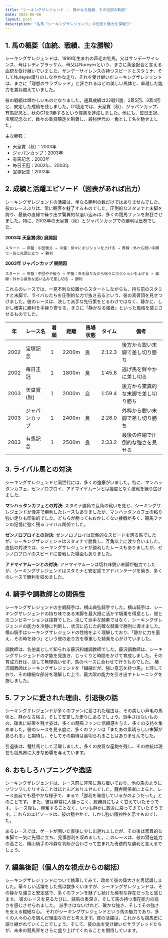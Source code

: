 ```yaml
---
title: "シーキングザレジェンド -  静かなる強者、その伝説の軌跡"
date: 2025-06-06
layout: post
description: "名馬『シーキングザレジェンド』の伝説と魅力を深堀り"
---
```


## 1. 馬の概要（血統、戦績、主な勝鞍）

シーキングザレジェンドは、1999年生まれの芦毛の牡馬。父はサンデーサイレンス、母はレディブラッサム、母父はNureyevという、まさに黄金配合と言える血統を受け継いでいました。サンデーサイレンスの持つスピードとスタミナ、そしてNureyev譲りのしなやかな走り、それを受け継いだシーキングザレジェンドは、まさに「理想のサラブレッド」と評されるほどの美しい馬体と、卓越した能力を兼ね備えていました。

彼の戦績は輝かしいものとなりました。通算成績は22戦11勝、2着5回、3着4回と、安定した成績を残しました。G1競走では、天皇賞（秋）、ジャパンカップ、有馬記念と、秋のG1を3勝するという偉業を達成しました。他にも、毎日王冠、宝塚記念など、数々の重賞競走を制覇し、最強世代の一角として名を馳せました。

主な勝鞍：

* 天皇賞（秋）：2003年
* ジャパンカップ：2003年
* 有馬記念：2003年
* 毎日王冠：2002年、2003年
* 宝塚記念：2002年


## 2. 成績と活躍エピソード（図表があれば出力）

シーキングザレジェンドの活躍は、単なる勝利の数だけではありませんでした。彼のレースぶりは、常に観客を魅了するものでした。圧倒的なスタミナと末脚を誇り、最後の直線で繰り出す驚異的な追い込みは、多くの競馬ファンを熱狂させました。特に、2003年の天皇賞（秋）とジャパンカップでの勝利は圧巻でした。

**2003年 天皇賞(秋) 展開図**

```
スタート → 序盤：中団後方 → 中盤：徐々にポジションを上げる → 直線：外から鋭い末脚で一気に先頭に立つ → 勝利
```

**2003年 ジャパンカップ 展開図**

```
スタート → 序盤：中団やや後ろ → 中盤：外を回りながら徐々にポジションを上げる → 直線：外から豪快な追い込みで差し切る → 勝利
```

これらのレースでは、一見不利な位置からスタートしながらも、持ち前のスタミナと末脚で、ライバルたちを圧倒的な力で抜き去るという、彼の真骨頂を見せつけました。彼のレースは、決して派手な先行策をとるわけではなく、静かに、しかし確実に勝利を手繰り寄せる、まさに「静かなる強者」といった風格を感じさせるものでした。

| 年 | レース名         | 着順 | 距離 | 馬場状態 | タイム       | 備考                               |
|---|-----------------|-----|-----|---------|-------------|------------------------------------|
| 2002 | 宝塚記念         | 1   | 2200m| 良       | 2:12.3      | 後方から鋭い末脚で差し切り勝ち     |
| 2002 | 毎日王冠         | 1   | 1800m| 良       | 1:45.8      | 逃げ馬を鮮やかに差し切る             |
| 2003 | 天皇賞(秋)       | 1   | 2000m| 良       | 1:59.4      | 後方から驚異的な末脚で差し切り勝ち     |
| 2003 | ジャパンカップ   | 1   | 2400m| 良       | 2:26.0      | 外枠から鋭い末脚で差し切り勝ち     |
| 2003 | 有馬記念         | 1   | 2500m| 良       | 2:33.2      | 最後の直線で圧倒的な強さを見せる     |


## 3. ライバル馬との対決

シーキングザレジェンドと同世代には、多くの強豪がいました。特に、マンハッタンカフェ、ゼンノロブロイ、アドマイヤムーンとは幾度となく激戦を繰り広げました。

**マンハッタンカフェとの対決:**  スタミナ勝負で互角の戦いを見せ、シーキングザレジェンドが僅差で勝利したレースもありましたが、マンハッタンカフェの粘り強い走りも印象的でした。どちらが勝ってもおかしくない接戦が多く、競馬ファンの記憶に強く残るライバル関係でした。

**ゼンノロブロイとの対決:** ゼンノロブロイは圧倒的なスピードを誇る馬でしたが、シーキングザレジェンドはスタミナで勝負し、互角以上に渡り合いました。直接の対決では、シーキングザレジェンドが勝利したレースもありましたが、ゼンノロブロイのスピードに苦戦した場面もありました。

**アドマイヤムーンとの対決:** アドマイヤムーンは切れ味鋭い末脚が魅力でしたが、シーキングザレジェンドはスタミナと安定感でアドバンテージを築き、多くのレースで勝利を収めました。


## 4. 騎手や調教師との関係性

シーキングザレジェンドの主戦騎手は、横山典弘騎手でした。横山騎手は、シーキングザレジェンドの持ち味である末脚を最大限に活かす騎乗を得意とし、彼とのコンビネーションは抜群でした。決して派手な騎乗ではなく、シーキングザレジェンドの能力を冷静に判断し、状況に応じた的確な騎乗で勝利に導きました。  横山騎手はシーキングザレジェンドの性格をよく理解しており、「静かに力を蓄え、その時を待つ」という彼の走り方を尊重した騎乗を心がけていました。

調教師は、名伯楽として知られる藤沢和雄調教師でした。藤沢調教師は、シーキングザレジェンドの才能を見抜き、じっくりと時間をかけて育成しました。その育成方針は、決して無理強いせず、馬のペースに合わせて行うものでした。  藤沢調教師はシーキングザレジェンドを「繊細だが、強い意志を持つ馬」と評しており、その繊細な部分を理解した上で、最大限の能力を引き出すトレーニングを施しました。


## 5. ファンに愛された理由、引退後の話

シーキングザレジェンドが多くのファンに愛された理由は、その美しい芦毛の馬体と、静かなる強さ、そして安定した走りにあるでしょう。派手さはないものの、確実に結果を残す姿は、多くの競馬ファンに信頼感を与え、多くの支持を集めました。彼のレースを見る度に、多くのファンは「またあの素晴らしい末脚が見られる」と期待し、そしてその期待は裏切られることはありませんでした。

引退後は、種牡馬として活躍しました。多くの良質な産駒を残し、その血統は現在も競馬界に大きな影響を与えています。


## 6. おもしろハプニングや逸話

シーキングザレジェンドは、レース前に非常に落ち着いており、他の馬のようにソワソワしたりすることはほとんどありませんでした。厩舎関係者によると、レース直前でも穏やかな様子で、まるで「勝利を確信しているかのようだった」とのことです。  また、彼は非常に人懐っこく、厩務員にもよく甘えていたそうです。  レース後も、興奮することなく、いつも静かに厩舎に戻ってきていたそうです。これらのエピソードは、彼の穏やかで、しかし強い精神性を示すものでした。

あるレースでは、ゲートが開いた直後に少し出遅れましたが、その後は驚異的な末脚で一気に先頭に立ち、見事勝利を収めました。このレースは、彼の潜在能力の高さと、横山騎手の冷静な判断が合わさって生まれた奇跡的な勝利と言えるでしょう。


## 7. 編集後記（個人的な視点からの総括）

シーキングザレジェンドについて執筆してみて、改めて彼の偉大さを再認識しました。華々しい活躍をした馬は数多くいますが、シーキングザレジェンドは、その静かな強さと安定感で、多くのファンを魅了し続けた稀有な存在だったと感じます。  彼のレースを見るたびに、競馬の奥深さ、そして馬の持つ潜在能力の高さを感じさせられました。  派手さはないけれど、確かな強さ、そしてその強さを支える繊細な心。  それがシーキングザレジェンドという馬の魅力であり、多くの人々の心を掴んだ理由なのだと考えます。彼の活躍は、これからも競馬史に語り継がれていくことでしょう。そして、彼の血を受け継いだサラブレッドたちが、未来の競馬界をさらに盛り上げてくれることを期待しています。
